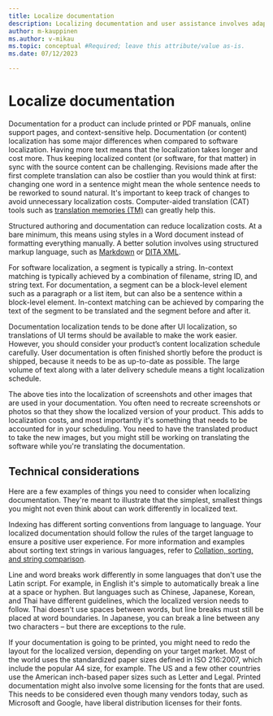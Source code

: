 ```yaml
---
title: Localize documentation
description: Localizing documentation and user assistance involves adapting and translating your existing content. Recycling existing translation involves extra challenges.
author: m-kauppinen
ms.author: v-mikau
ms.topic: conceptual #Required; leave this attribute/value as-is.
ms.date: 07/12/2023

---
```


# Localize documentation

Documentation for a product can include printed or PDF manuals, online support pages, and context-sensitive help. Documentation (or content) localization has some major differences when compared to software localization. Having more text means that the localization takes longer and cost more. Thus keeping localized content (or software, for that matter) in sync with the source content can be challenging. Revisions made after the first complete translation can also be costlier than you would think at first: changing one word in a sentence might mean the whole sentence needs to be reworked to sound natural. It's important to keep track of changes to avoid unnecessary localization costs. Computer-aided translation (CAT) tools such as [translation memories (TM)](translation-memories.md) can greatly help this.

Structured authoring and documentation can reduce localization costs. At a bare minimum, this means using styles in a Word document instead of formatting everything manually. A better solution involves using structured markup language, such as [Markdown](https://www.markdownguide.org/) or [DITA XML](https://www.xml.com/articles/2017/01/19/what-dita/).

For software localization, a segment is typically a string. In-context matching is typically achieved by a combination of filename, string ID, and string text. For documentation, a segment can be a block-level element such as a paragraph or a list item, but can also be a sentence within a block-level element. In-context matching can be achieved by comparing the text of the segment to be translated and the segment before and after it.

Documentation localization tends to be done after UI localization, so translations of UI terms should be available to make the work easier. However, you should consider your product’s content localization schedule carefully. User documentation is often finished shortly before the product is shipped, because it needs to be as up-to-date as possible. The large volume of text along with a later delivery schedule means a tight localization schedule.

The above ties into the localization of screenshots and other images that are used in your documentation. You often need to recreate screenshots or photos so that they show the localized version of your product. This adds to localization costs, and most importantly it's something that needs to be accounted for in your scheduling. You need to have the translated product to take the new images, but you might still be working on translating the software while you're translating the documentation.

## Technical considerations

Here are a few examples of things you need to consider when localizing documentation. They're meant to illustrate that the simplest, smallest things you might not even think about can work differently in localized text.

Indexing has different sorting conventions from language to language. Your localized documentation should follow the rules of the target language to ensure a positive user experience. For more information and examples about sorting text strings in various languages, refer to [Collation, sorting, and string comparison](../locale/sorting-and-string-comparison.md).

Line and word breaks work differently in some languages that don't use the Latin script. For example, in English it's simple to automatically break a line at a space or hyphen. But languages such as Chinese, Japanese, Korean, and Thai have different guidelines, which the localized version needs to follow. Thai doesn't use spaces between words, but line breaks must still be placed at word boundaries. In Japanese, you can break a line between any two characters – but there are exceptions to the rule.

If your documentation is going to be printed, you might need to redo the layout for the localized version, depending on your target market. Most of the world uses the standardized paper sizes defined in ISO 216:2007, which include the popular A4 size, for example. The US and a few other countries use the American inch-based paper sizes such as Letter and Legal. Printed documentation might also involve some licensing for the fonts that are used. This needs to be considered even though many vendors today, such as Microsoft and Google, have liberal distribution licenses for their fonts.
